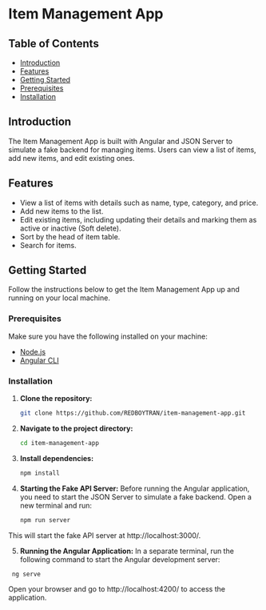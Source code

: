 # Item Management App

## Table of Contents

- [Introduction](#introduction)
- [Features](#features)
- [Getting Started](#getting-started)
- [Prerequisites](#prerequisites)
- [Installation](#installation)

## Introduction

The Item Management App is built with Angular and JSON Server to simulate a fake backend for managing items. Users can view a list of items, add new items, and edit existing ones.

## Features

- View a list of items with details such as name, type, category, and price.
- Add new items to the list.
- Edit existing items, including updating their details and marking them as active or inactive (Soft delete).
- Sort by the head of item table.
- Search for items.

## Getting Started

Follow the instructions below to get the Item Management App up and running on your local machine.

### Prerequisites

Make sure you have the following installed on your machine:

- [Node.js](https://nodejs.org/)
- [Angular CLI](https://cli.angular.io/)

### Installation

1. **Clone the repository:**

   ```bash
   git clone https://github.com/REDBOYTRAN/item-management-app.git
   
2. **Navigate to the project directory:**

   ```bash
   cd item-management-app

3. **Install dependencies:**
   
   ```bash
   npm install

4. **Starting the Fake API Server:**
  Before running the Angular application, you need to start the JSON Server to simulate a fake backend. Open a new terminal and run:

   ```bash
   npm run server
  This will start the fake API server at http://localhost:3000/.

5. **Running the Angular Application:**
  In a separate terminal, run the following command to start the Angular development server:

  ```bash
   ng serve
```
  Open your browser and go to http://localhost:4200/ to access the application.
